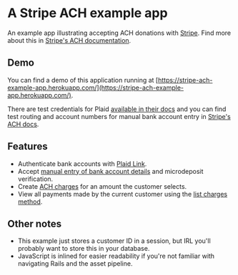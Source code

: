 # A Stripe ACH example app

An example app illustrating accepting ACH donations with [Stripe](https://stripe.com). Find more about this in [Stripe's ACH documentation](https://stripe.com/docs/ach).

## Demo
You can find a demo of this application running at [https://stripe-ach-example-app.herokuapp.com/](https://stripe-ach-example-app.herokuapp.com/). 

There are test credentials for Plaid [available in their docs](https://plaid.com/docs/api/#sandbox) and you can find test routing and account numbers for manual bank account entry in [Stripe's ACH docs](https://stripe.com/docs/ach#testing-ach).

## Features

* Authenticate bank accounts with [Plaid Link](https://plaid.com/integrations/stripe/). 
* Accept [manual entry of bank account details](https://stripe.com/docs/ach#manually-collecting-and-verifying-bank-accounts) and microdeposit verification. 
* Create [ACH charges](https://stripe.com/docs/ach#creating-an-ach-charge) for an amount the customer selects.
* View all payments made by the current customer using the [list charges method](https://stripe.com/docs/api#list_charges).

## Other notes

* This example just stores a customer ID in a session, but IRL you'll probably want to store this in your database.
* JavaScript is inlined for easier readability if you're not familiar with navigating Rails and the asset pipeline.
